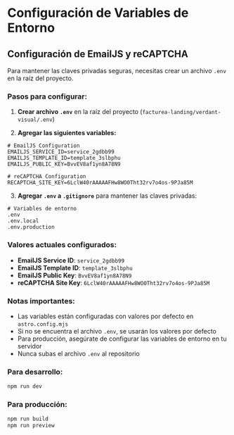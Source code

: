 # Configuración de Variables de Entorno

## Configuración de EmailJS y reCAPTCHA

Para mantener las claves privadas seguras, necesitas crear un archivo `.env` en la raíz del proyecto.

### Pasos para configurar:

1. **Crear archivo `.env`** en la raíz del proyecto (`facturea-landing/verdant-visual/.env`)

2. **Agregar las siguientes variables:**

```env
# EmailJS Configuration
EMAILJS_SERVICE_ID=service_2gdbb99
EMAILJS_TEMPLATE_ID=template_3slbphu
EMAILJS_PUBLIC_KEY=BvvEV8af1yn8A78N9

# reCAPTCHA Configuration
RECAPTCHA_SITE_KEY=6LclW40rAAAAAFHw8WO0Tht32rv7o4os-9PJa85M
```

3. **Agregar `.env` a `.gitignore`** para mantener las claves privadas:

```gitignore
# Variables de entorno
.env
.env.local
.env.production
```

### Valores actuales configurados:

- **EmailJS Service ID**: `service_2gdbb99`
- **EmailJS Template ID**: `template_3slbphu`
- **EmailJS Public Key**: `BvvEV8af1yn8A78N9`
- **reCAPTCHA Site Key**: `6LclW40rAAAAAFHw8WO0Tht32rv7o4os-9PJa85M`

### Notas importantes:

- Las variables están configuradas con valores por defecto en `astro.config.mjs`
- Si no se encuentra el archivo `.env`, se usarán los valores por defecto
- Para producción, asegúrate de configurar las variables de entorno en tu servidor
- Nunca subas el archivo `.env` al repositorio

### Para desarrollo:

```bash
npm run dev
```

### Para producción:

```bash
npm run build
npm run preview
``` 